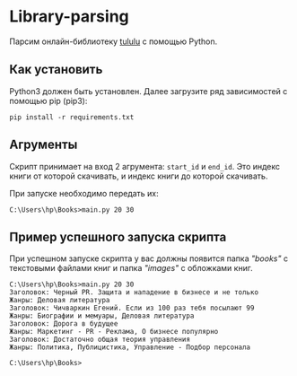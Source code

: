 # Library-parsing
Парсим онлайн-библиотеку [tululu](https://tululu.org/) с помощью Python.

## Как установить
Python3 должен быть установлен. Далее загрузите ряд зависимостей с помощью pip (pip3):

    pip install -r requirements.txt

## Агрументы

Скрипт принимает на вход 2 агрумента: `start_id` и `end_id`. Это индекс книги от которой скачивать, и индекс книги до которой скачивать.

При запуске необходимо передать их:

    C:\Users\hp\Books>main.py 20 30

## Пример успешного запуска скрипта
При успешном запуске скрипта у вас должны появится папка *"books"* с текстовыми файлами книг и папка *"images"* с обложками книг.

    C:\Users\hp\Books>main.py 20 30
    Заголовок: Черный PR. Защита и нападение в бизнесе и не только
    Жанры: Деловая литература
    Заголовок: Чичваркин Егений. Если из 100 раз тебя посылают 99
    Жанры: Биографии и мемуары, Деловая литература
    Заголовок: Дорога в будущее
    Жанры: Маркетинг - PR - Реклама, О бизнесе популярно
    Заголовок: Достаточно общая теория управления
    Жанры: Политика, Публицистика, Управление - Подбор персонала

    C:\Users\hp\Books>

